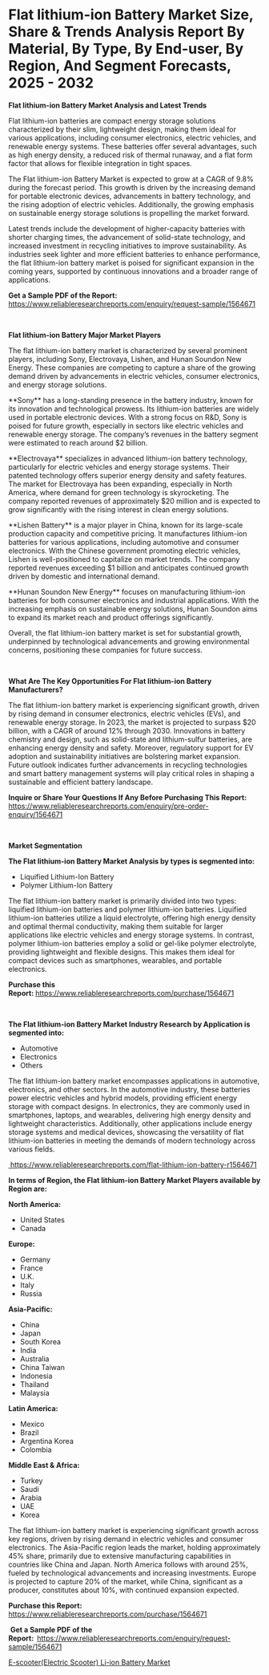 <p><h1>Flat lithium-ion Battery Market Size, Share & Trends Analysis Report By Material, By Type, By End-user, By Region, And Segment Forecasts, 2025 - 2032</h1></p><p><strong>Flat lithium-ion Battery Market Analysis and Latest Trends</strong></p>
<p><p>Flat lithium-ion batteries are compact energy storage solutions characterized by their slim, lightweight design, making them ideal for various applications, including consumer electronics, electric vehicles, and renewable energy systems. These batteries offer several advantages, such as high energy density, a reduced risk of thermal runaway, and a flat form factor that allows for flexible integration in tight spaces.</p><p>The Flat lithium-ion Battery Market is expected to grow at a CAGR of 9.8% during the forecast period. This growth is driven by the increasing demand for portable electronic devices, advancements in battery technology, and the rising adoption of electric vehicles. Additionally, the growing emphasis on sustainable energy storage solutions is propelling the market forward.</p><p>Latest trends include the development of higher-capacity batteries with shorter charging times, the advancement of solid-state technology, and increased investment in recycling initiatives to improve sustainability. As industries seek lighter and more efficient batteries to enhance performance, the flat lithium-ion battery market is poised for significant expansion in the coming years, supported by continuous innovations and a broader range of applications.</p></p>
<p><strong>Get a Sample PDF of the Report:&nbsp;</strong> <a href="https://www.reliableresearchreports.com/enquiry/request-sample/1564671?utm_campaign=3275&utm_medium=2&utm_source=Github&utm_content=ia&utm_term=07042025&utm_id=flat-lithium-ion-battery">https://www.reliableresearchreports.com/enquiry/request-sample/1564671</a></p>
<p>&nbsp;</p>
<p><strong>Flat lithium-ion Battery Major Market Players</strong></p>
<p><p>The flat lithium-ion battery market is characterized by several prominent players, including Sony, Electrovaya, Lishen, and Hunan Soundon New Energy. These companies are competing to capture a share of the growing demand driven by advancements in electric vehicles, consumer electronics, and energy storage solutions.</p><p>**Sony** has a long-standing presence in the battery industry, known for its innovation and technological prowess. Its lithium-ion batteries are widely used in portable electronic devices. With a strong focus on R&D, Sony is poised for future growth, especially in sectors like electric vehicles and renewable energy storage. The company’s revenues in the battery segment were estimated to reach around $2 billion.</p><p>**Electrovaya** specializes in advanced lithium-ion battery technology, particularly for electric vehicles and energy storage systems. Their patented technology offers superior energy density and safety features. The market for Electrovaya has been expanding, especially in North America, where demand for green technology is skyrocketing. The company reported revenues of approximately $20 million and is expected to grow significantly with the rising interest in clean energy solutions.</p><p>**Lishen Battery** is a major player in China, known for its large-scale production capacity and competitive pricing. It manufactures lithium-ion batteries for various applications, including automotive and consumer electronics. With the Chinese government promoting electric vehicles, Lishen is well-positioned to capitalize on market trends. The company reported revenues exceeding $1 billion and anticipates continued growth driven by domestic and international demand.</p><p>**Hunan Soundon New Energy** focuses on manufacturing lithium-ion batteries for both consumer electronics and industrial applications. With the increasing emphasis on sustainable energy solutions, Hunan Soundon aims to expand its market reach and product offerings significantly.</p><p>Overall, the flat lithium-ion battery market is set for substantial growth, underpinned by technological advancements and growing environmental concerns, positioning these companies for future success.</p></p>
<p>&nbsp;</p>
<p><strong>What Are The Key Opportunities For Flat lithium-ion Battery Manufacturers?</strong></p>
<p><p>The flat lithium-ion battery market is experiencing significant growth, driven by rising demand in consumer electronics, electric vehicles (EVs), and renewable energy storage. In 2023, the market is projected to surpass $20 billion, with a CAGR of around 12% through 2030. Innovations in battery chemistry and design, such as solid-state and lithium-sulfur batteries, are enhancing energy density and safety. Moreover, regulatory support for EV adoption and sustainability initiatives are bolstering market expansion. Future outlook indicates further advancements in recycling technologies and smart battery management systems will play critical roles in shaping a sustainable and efficient battery landscape.</p></p>
<p><strong>Inquire or Share Your Questions If Any Before Purchasing This Report:</strong> <a href="https://www.reliableresearchreports.com/enquiry/pre-order-enquiry/1564671?utm_campaign=3275&utm_medium=2&utm_source=Github&utm_content=ia&utm_term=07042025&utm_id=flat-lithium-ion-battery">https://www.reliableresearchreports.com/enquiry/pre-order-enquiry/1564671</a></p>
<p>&nbsp;</p>
<p><strong>Market Segmentation</strong></p>
<p><strong>The Flat lithium-ion Battery Market Analysis by types is segmented into:</strong></p>
<p><ul><li>Liquified Lithium-Ion Battery</li><li>Polymer Lithium-Ion Battery</li></ul></p>
<p><p>The flat lithium-ion battery market is primarily divided into two types: liquified lithium-ion batteries and polymer lithium-ion batteries. Liquified lithium-ion batteries utilize a liquid electrolyte, offering high energy density and optimal thermal conductivity, making them suitable for larger applications like electric vehicles and energy storage systems. In contrast, polymer lithium-ion batteries employ a solid or gel-like polymer electrolyte, providing lightweight and flexible designs. This makes them ideal for compact devices such as smartphones, wearables, and portable electronics.</p></p>
<p><strong>Purchase this Report:&nbsp;</strong><a href="https://www.reliableresearchreports.com/purchase/1564671?utm_campaign=3275&utm_medium=2&utm_source=Github&utm_content=ia&utm_term=07042025&utm_id=flat-lithium-ion-battery">https://www.reliableresearchreports.com/purchase/1564671</a></p>
<p>&nbsp;</p>
<p><strong>The Flat lithium-ion Battery Market Industry Research by Application is segmented into:</strong></p>
<p><ul><li>Automotive</li><li>Electronics</li><li>Others</li></ul></p>
<p><p>The flat lithium-ion battery market encompasses applications in automotive, electronics, and other sectors. In the automotive industry, these batteries power electric vehicles and hybrid models, providing efficient energy storage with compact designs. In electronics, they are commonly used in smartphones, laptops, and wearables, delivering high energy density and lightweight characteristics. Additionally, other applications include energy storage systems and medical devices, showcasing the versatility of flat lithium-ion batteries in meeting the demands of modern technology across various fields.</p></p>
<p><a href="https://www.reliableresearchreports.com/flat-lithium-ion-battery-r1564671?utm_campaign=3275&utm_medium=2&utm_source=Github&utm_content=ia&utm_term=07042025&utm_id=flat-lithium-ion-battery">&nbsp;https://www.reliableresearchreports.com/flat-lithium-ion-battery-r1564671</a></p>
<p><strong>In terms of Region, the Flat lithium-ion Battery Market Players available by Region are:</strong></p>
<p>
    <p> <strong> North America: </strong>
        <ul>
            <li>United States</li>
            <li>Canada</li>
        </ul>
        </p> 
    <p> <strong> Europe: </strong>
        <ul>
            <li>Germany</li>
            <li>France</li>
            <li>U.K.</li>
            <li>Italy</li>
            <li>Russia</li>
        </ul>
        </p> 
    <p> <strong> Asia-Pacific: </strong>
        <ul>
            <li>China</li>
            <li>Japan</li>
            <li>South Korea</li>
            <li>India</li>
            <li>Australia</li>
            <li>China Taiwan</li>
            <li>Indonesia</li>
            <li>Thailand</li>
            <li>Malaysia</li>
        </ul>
        </p> 
    <p> <strong> Latin America: </strong>
        <ul>
            <li>Mexico</li>
            <li>Brazil</li>
            <li>Argentina Korea</li>
            <li>Colombia</li>
        </ul>
        </p> 
    <p> <strong> Middle East & Africa: </strong>
        <ul>
            <li>Turkey</li>
            <li>Saudi</li>
            <li>Arabia</li>
            <li>UAE</li>
            <li>Korea</li>
        </ul>
    </p>
    </p>
<p><p>The flat lithium-ion battery market is experiencing significant growth across key regions, driven by rising demand in electric vehicles and consumer electronics. The Asia-Pacific region leads the market, holding approximately 45% share, primarily due to extensive manufacturing capabilities in countries like China and Japan. North America follows with around 25%, fueled by technological advancements and increasing investments. Europe is projected to capture 20% of the market, while China, significant as a producer, constitutes about 10%, with continued expansion expected.</p></p>
<p><strong>Purchase this Report: </strong><a href="https://www.reliableresearchreports.com/purchase/1564671?utm_campaign=3275&utm_medium=2&utm_source=Github&utm_content=ia&utm_term=07042025&utm_id=flat-lithium-ion-battery">https://www.reliableresearchreports.com/purchase/1564671</a></p>
<p>&nbsp;<strong>Get a Sample PDF of the Report:&nbsp;&nbsp;</strong><a href="https://www.reliableresearchreports.com/enquiry/request-sample/1564671?utm_campaign=3275&utm_medium=2&utm_source=Github&utm_content=ia&utm_term=07042025&utm_id=flat-lithium-ion-battery">https://www.reliableresearchreports.com/enquiry/request-sample/1564671</a></p>
<p><strong></strong></p>
<p><p><a href="https://github.com/wynonachirei9/Market-Research-Report-List-1/blob/main/e-scooterelectric-scooter-li-ion-battery-market.md?utm_campaign=3275&utm_medium=2&utm_source=Github&utm_content=ia&utm_term=07042025&utm_id=flat-lithium-ion-battery">E-scooter(Electric Scooter) Li-ion Battery Market</a></p></p>